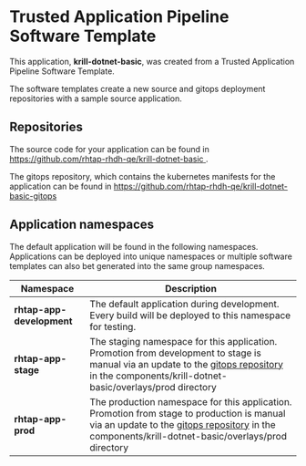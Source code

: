 # Trusted Application Pipeline Software Template

This application, **krill-dotnet-basic**, was created from a Trusted Application Pipeline Software Template.

The software templates create a new source and gitops deployment repositories with a sample source application. 

## Repositories

The source code for your application can be found in [https://github.com/rhtap-rhdh-qe/krill-dotnet-basic ](https://github.com/rhtap-rhdh-qe/krill-dotnet-basic ).
 
The gitops repository, which contains the kubernetes manifests for the application can be found in 
[https://github.com/rhtap-rhdh-qe/krill-dotnet-basic-gitops ](https://github.com/rhtap-rhdh-qe/krill-dotnet-basic-gitops ) 

## Application namespaces 

The default application will be found in the following namespaces. Applications can be deployed into unique namespaces or multiple software templates can also bet generated into the same group namespaces.  

|  Namespace   |  Description   |  
| -------- | -------- |   
| **rhtap-app-development** | The default application during development. Every build will be deployed to this namespace for testing. | 
| **rhtap-app-stage** | The staging namespace for this application. Promotion from development to stage is manual via an update to the [gitops repository](https://github.com/rhtap-rhdh-qe/krill-dotnet-basic-gitops ) in the components/krill-dotnet-basic/overlays/prod directory |  
| **rhtap-app-prod** | The production namespace for this application. Promotion from stage to production is manual via an update to the [gitops repository](https://github.com/rhtap-rhdh-qe/krill-dotnet-basic-gitops ) in the components/krill-dotnet-basic/overlays/prod directory | 